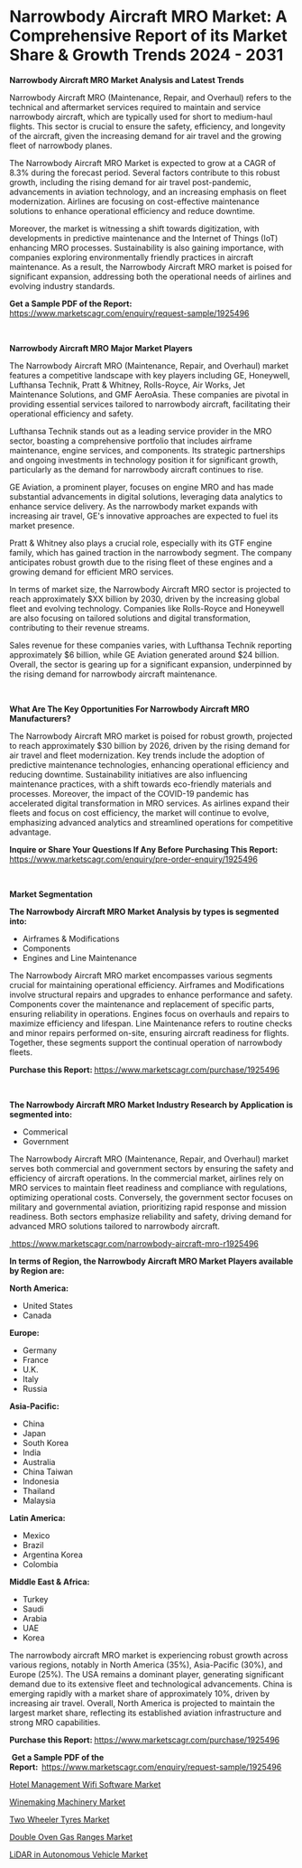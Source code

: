 <p><h1>Narrowbody Aircraft MRO Market: A Comprehensive Report of its Market Share & Growth Trends 2024 - 2031</h1></p><p><strong>Narrowbody Aircraft MRO Market Analysis and Latest Trends</strong></p>
<p><p>Narrowbody Aircraft MRO (Maintenance, Repair, and Overhaul) refers to the technical and aftermarket services required to maintain and service narrowbody aircraft, which are typically used for short to medium-haul flights. This sector is crucial to ensure the safety, efficiency, and longevity of the aircraft, given the increasing demand for air travel and the growing fleet of narrowbody planes.</p><p>The Narrowbody Aircraft MRO Market is expected to grow at a CAGR of 8.3% during the forecast period. Several factors contribute to this robust growth, including the rising demand for air travel post-pandemic, advancements in aviation technology, and an increasing emphasis on fleet modernization. Airlines are focusing on cost-effective maintenance solutions to enhance operational efficiency and reduce downtime.</p><p>Moreover, the market is witnessing a shift towards digitization, with developments in predictive maintenance and the Internet of Things (IoT) enhancing MRO processes. Sustainability is also gaining importance, with companies exploring environmentally friendly practices in aircraft maintenance. As a result, the Narrowbody Aircraft MRO market is poised for significant expansion, addressing both the operational needs of airlines and evolving industry standards.</p></p>
<p><strong>Get a Sample PDF of the Report:&nbsp;</strong> <a href="https://www.marketscagr.com/enquiry/request-sample/1925496?utm_campaign=1284&utm_medium=2&utm_source=Github&utm_content=ia&utm_term=24102024&utm_id=narrowbody-aircraft-mro">https://www.marketscagr.com/enquiry/request-sample/1925496</a></p>
<p>&nbsp;</p>
<p><strong>Narrowbody Aircraft MRO Major Market Players</strong></p>
<p><p>The Narrowbody Aircraft MRO (Maintenance, Repair, and Overhaul) market features a competitive landscape with key players including GE, Honeywell, Lufthansa Technik, Pratt & Whitney, Rolls-Royce, Air Works, Jet Maintenance Solutions, and GMF AeroAsia. These companies are pivotal in providing essential services tailored to narrowbody aircraft, facilitating their operational efficiency and safety.</p><p>Lufthansa Technik stands out as a leading service provider in the MRO sector, boasting a comprehensive portfolio that includes airframe maintenance, engine services, and components. Its strategic partnerships and ongoing investments in technology position it for significant growth, particularly as the demand for narrowbody aircraft continues to rise.</p><p>GE Aviation, a prominent player, focuses on engine MRO and has made substantial advancements in digital solutions, leveraging data analytics to enhance service delivery. As the narrowbody market expands with increasing air travel, GE's innovative approaches are expected to fuel its market presence.</p><p>Pratt & Whitney also plays a crucial role, especially with its GTF engine family, which has gained traction in the narrowbody segment. The company anticipates robust growth due to the rising fleet of these engines and a growing demand for efficient MRO services.</p><p>In terms of market size, the Narrowbody Aircraft MRO sector is projected to reach approximately $XX billion by 2030, driven by the increasing global fleet and evolving technology. Companies like Rolls-Royce and Honeywell are also focusing on tailored solutions and digital transformation, contributing to their revenue streams.</p><p>Sales revenue for these companies varies, with Lufthansa Technik reporting approximately $6 billion, while GE Aviation generated around $24 billion. Overall, the sector is gearing up for a significant expansion, underpinned by the rising demand for narrowbody aircraft maintenance.</p></p>
<p>&nbsp;</p>
<p><strong>What Are The Key Opportunities For Narrowbody Aircraft MRO Manufacturers?</strong></p>
<p><p>The Narrowbody Aircraft MRO market is poised for robust growth, projected to reach approximately $30 billion by 2026, driven by the rising demand for air travel and fleet modernization. Key trends include the adoption of predictive maintenance technologies, enhancing operational efficiency and reducing downtime. Sustainability initiatives are also influencing maintenance practices, with a shift towards eco-friendly materials and processes. Moreover, the impact of the COVID-19 pandemic has accelerated digital transformation in MRO services. As airlines expand their fleets and focus on cost efficiency, the market will continue to evolve, emphasizing advanced analytics and streamlined operations for competitive advantage.</p></p>
<p><strong>Inquire or Share Your Questions If Any Before Purchasing This Report:</strong> <a href="https://www.marketscagr.com/enquiry/pre-order-enquiry/1925496?utm_campaign=1284&utm_medium=2&utm_source=Github&utm_content=ia&utm_term=24102024&utm_id=narrowbody-aircraft-mro">https://www.marketscagr.com/enquiry/pre-order-enquiry/1925496</a></p>
<p>&nbsp;</p>
<p><strong>Market Segmentation</strong></p>
<p><strong>The Narrowbody Aircraft MRO Market Analysis by types is segmented into:</strong></p>
<p><ul><li>Airframes & Modifications</li><li>Components</li><li>Engines and Line Maintenance</li></ul></p>
<p><p>The Narrowbody Aircraft MRO market encompasses various segments crucial for maintaining operational efficiency. Airframes and Modifications involve structural repairs and upgrades to enhance performance and safety. Components cover the maintenance and replacement of specific parts, ensuring reliability in operations. Engines focus on overhauls and repairs to maximize efficiency and lifespan. Line Maintenance refers to routine checks and minor repairs performed on-site, ensuring aircraft readiness for flights. Together, these segments support the continual operation of narrowbody fleets.</p></p>
<p><strong>Purchase this Report:&nbsp;</strong><a href="https://www.marketscagr.com/purchase/1925496?utm_campaign=1284&utm_medium=2&utm_source=Github&utm_content=ia&utm_term=24102024&utm_id=narrowbody-aircraft-mro">https://www.marketscagr.com/purchase/1925496</a></p>
<p>&nbsp;</p>
<p><strong>The Narrowbody Aircraft MRO Market Industry Research by Application is segmented into:</strong></p>
<p><ul><li>Commerical</li><li>Government</li></ul></p>
<p><p>The Narrowbody Aircraft MRO (Maintenance, Repair, and Overhaul) market serves both commercial and government sectors by ensuring the safety and efficiency of aircraft operations. In the commercial market, airlines rely on MRO services to maintain fleet readiness and compliance with regulations, optimizing operational costs. Conversely, the government sector focuses on military and governmental aviation, prioritizing rapid response and mission readiness. Both sectors emphasize reliability and safety, driving demand for advanced MRO solutions tailored to narrowbody aircraft.</p></p>
<p><a href="https://www.marketscagr.com/narrowbody-aircraft-mro-r1925496?utm_campaign=1284&utm_medium=2&utm_source=Github&utm_content=ia&utm_term=24102024&utm_id=narrowbody-aircraft-mro">&nbsp;https://www.marketscagr.com/narrowbody-aircraft-mro-r1925496</a></p>
<p><strong>In terms of Region, the Narrowbody Aircraft MRO Market Players available by Region are:</strong></p>
<p>
    <p> <strong> North America: </strong>
        <ul>
            <li>United States</li>
            <li>Canada</li>
        </ul>
        </p> 
    <p> <strong> Europe: </strong>
        <ul>
            <li>Germany</li>
            <li>France</li>
            <li>U.K.</li>
            <li>Italy</li>
            <li>Russia</li>
        </ul>
        </p> 
    <p> <strong> Asia-Pacific: </strong>
        <ul>
            <li>China</li>
            <li>Japan</li>
            <li>South Korea</li>
            <li>India</li>
            <li>Australia</li>
            <li>China Taiwan</li>
            <li>Indonesia</li>
            <li>Thailand</li>
            <li>Malaysia</li>
        </ul>
        </p> 
    <p> <strong> Latin America: </strong>
        <ul>
            <li>Mexico</li>
            <li>Brazil</li>
            <li>Argentina Korea</li>
            <li>Colombia</li>
        </ul>
        </p> 
    <p> <strong> Middle East & Africa: </strong>
        <ul>
            <li>Turkey</li>
            <li>Saudi</li>
            <li>Arabia</li>
            <li>UAE</li>
            <li>Korea</li>
        </ul>
    </p>
    </p>
<p><p>The narrowbody aircraft MRO market is experiencing robust growth across various regions, notably in North America (35%), Asia-Pacific (30%), and Europe (25%). The USA remains a dominant player, generating significant demand due to its extensive fleet and technological advancements. China is emerging rapidly with a market share of approximately 10%, driven by increasing air travel. Overall, North America is projected to maintain the largest market share, reflecting its established aviation infrastructure and strong MRO capabilities.</p></p>
<p><strong>Purchase this Report: </strong><a href="https://www.marketscagr.com/purchase/1925496?utm_campaign=1284&utm_medium=2&utm_source=Github&utm_content=ia&utm_term=24102024&utm_id=narrowbody-aircraft-mro">https://www.marketscagr.com/purchase/1925496</a></p>
<p>&nbsp;<strong>Get a Sample PDF of the Report:&nbsp;&nbsp;</strong><a href="https://www.marketscagr.com/enquiry/request-sample/1925496?utm_campaign=1284&utm_medium=2&utm_source=Github&utm_content=ia&utm_term=24102024&utm_id=narrowbody-aircraft-mro">https://www.marketscagr.com/enquiry/request-sample/1925496</a></p>
<p><strong></strong></p>
<p><p><a href="https://www.linkedin.com/pulse/market-insights-global-hotel-management-wifi-software-forecast-wypwe?utm_campaign=1284&utm_medium=2&utm_source=Github&utm_content=ia&utm_term=24102024&utm_id=narrowbody-aircraft-mro">Hotel Management Wifi Software Market</a></p><p><a href="https://www.linkedin.com/pulse/winemaking-machinery-market-trends-focusing-insight-forecast-g3fze?utm_campaign=1284&utm_medium=2&utm_source=Github&utm_content=ia&utm_term=24102024&utm_id=narrowbody-aircraft-mro">Winemaking Machinery Market</a></p><p><a href="https://issuu.com/reportprime-2/docs/two-wheeler-tyres-market-size-2030._29750c26f7e809?utm_campaign=1284&utm_medium=2&utm_source=Github&utm_content=ia&utm_term=24102024&utm_id=narrowbody-aircraft-mro">Two Wheeler Tyres Market</a></p><p><a href="https://github.com/pizolina/Market-Research-Report-List-6/blob/main/double-oven-gas-ranges-market.md?utm_campaign=1284&utm_medium=2&utm_source=Github&utm_content=ia&utm_term=24102024&utm_id=narrowbody-aircraft-mro">Double Oven Gas Ranges Market</a></p><p><a href="https://www.linkedin.com/pulse/key-drivers-lidar-autonomous-vehicle-market-trends-future-tbzwc?utm_campaign=1284&utm_medium=2&utm_source=Github&utm_content=ia&utm_term=24102024&utm_id=narrowbody-aircraft-mro">LiDAR in Autonomous Vehicle Market</a></p></p>
